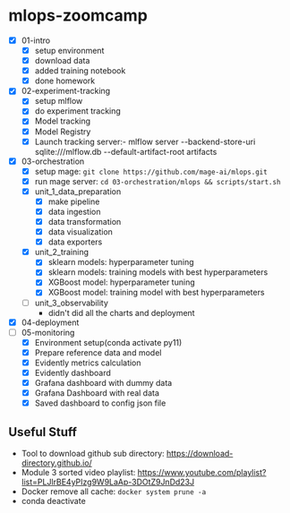 # mlops-zoomcamp


- [X] 01-intro
    - [X] setup environment
    - [X] download data
    - [X] added training notebook
    - [X] done homework

- [X] 02-experiment-tracking
    - [X] setup mlflow
    - [X] do experiment tracking
    - [X] Model tracking
    - [X] Model Registry
    - [X] Launch tracking server:- mlflow server --backend-store-uri sqlite:///mlflow.db --default-artifact-root artifacts

- [X] 03-orchestration
    - [X] setup mage: ```git clone https://github.com/mage-ai/mlops.git```
    - [X] run mage server: ```cd 03-orchestration/mlops && scripts/start.sh```
    - [X] unit_1_data_preparation
        - [X] make pipeline
        - [X] data ingestion
        - [X] data transformation
        - [X] data visualization
        - [X] data exporters
    - [X] unit_2_training
        - [X] sklearn models: hyperparameter tuning
        - [X] sklearn models: training models with best hyperparameters
        - [X] XGBoost model: hyperparameter tuning
        - [X] XGBoost model: training model with best hyperparameters
    - [ ] unit_3_observability
        - didn't did all the charts and deployment

- [X] 04-deployment
- [ ] 05-monitoring
    - [X] Environment setup(conda activate py11)
    - [X] Prepare reference data and model
    - [X] Evidently metrics calculation
    - [X] Evidently dashboard
    - [X] Grafana dashboard with dummy data
    - [X] Grafana Dashboard with real data
    - [X] Saved dashboard to config json file
         
## Useful Stuff

- Tool to download github sub directory: https://download-directory.github.io/
- Module 3 sorted video playlist: https://www.youtube.com/playlist?list=PLJlrBE4yPIzg9W9LaAp-3DOtZ9JnDd23J
- Docker remove all cache: ```docker system prune -a```
- conda deactivate